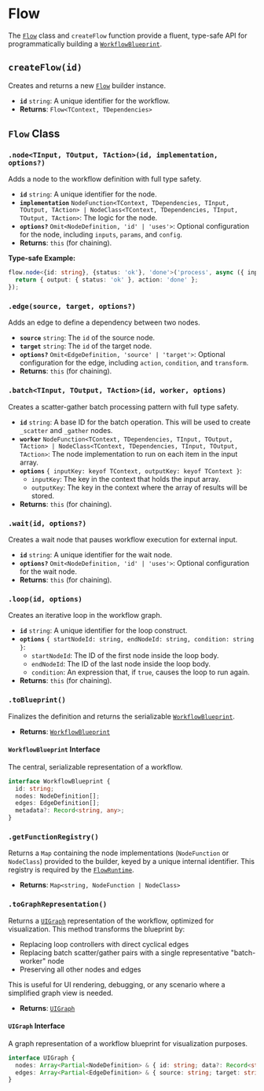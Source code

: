 # Flow

The [`Flow`](/api/flow#flow-class) class and `createFlow` function provide a fluent, type-safe API for programmatically building a [`WorkflowBlueprint`](/api/flow#workflowblueprint-interface).

## `createFlow(id)`

Creates and returns a new [`Flow`](/api/flow#flow-class) builder instance.

-   **`id`** `string`: A unique identifier for the workflow.
-   **Returns**: `Flow<TContext, TDependencies>`

## `Flow` Class

### `.node<TInput, TOutput, TAction>(id, implementation, options?)`

Adds a node to the workflow definition with full type safety.

-   **`id`** `string`: A unique identifier for the node.
-   **`implementation`** `NodeFunction<TContext, TDependencies, TInput, TOutput, TAction> | NodeClass<TContext, TDependencies, TInput, TOutput, TAction>`: The logic for the node.
-   **`options?`** `Omit<NodeDefinition, 'id' | 'uses'>`: Optional configuration for the node, including `inputs`, `params`, and `config`.
-   **Returns**: `this` (for chaining).

**Type-safe Example:**
```typescript
flow.node<{id: string}, {status: 'ok'}, 'done'>('process', async ({ input }) => {
  return { output: { status: 'ok' }, action: 'done' };
});
```

### `.edge(source, target, options?)`

Adds an edge to define a dependency between two nodes.

-   **`source`** `string`: The `id` of the source node.
-   **`target`** `string`: The `id` of the target node.
-   **`options?`** `Omit<EdgeDefinition, 'source' | 'target'>`: Optional configuration for the edge, including `action`, `condition`, and `transform`.
-   **Returns**: `this` (for chaining).

### `.batch<TInput, TOutput, TAction>(id, worker, options)`

Creates a scatter-gather batch processing pattern with full type safety.

-   **`id`** `string`: A base ID for the batch operation. This will be used to create `_scatter` and `_gather` nodes.
-   **`worker`** `NodeFunction<TContext, TDependencies, TInput, TOutput, TAction> | NodeClass<TContext, TDependencies, TInput, TOutput, TAction>`: The node implementation to run on each item in the input array.
-   **`options`** `{ inputKey: keyof TContext, outputKey: keyof TContext }`:
    -   `inputKey`: The key in the context that holds the input array.
    -   `outputKey`: The key in the context where the array of results will be stored.
-   **Returns**: `this` (for chaining).

### `.wait(id, options?)`

Creates a wait node that pauses workflow execution for external input.

-   **`id`** `string`: A unique identifier for the wait node.
-   **`options?`** `Omit<NodeDefinition, 'id' | 'uses'>`: Optional configuration for the wait node.
-   **Returns**: `this` (for chaining).

### `.loop(id, options)`

Creates an iterative loop in the workflow graph.

-   **`id`** `string`: A unique identifier for the loop construct.
-   **`options`** `{ startNodeId: string, endNodeId: string, condition: string }`:
    -   `startNodeId`: The ID of the first node inside the loop body.
    -   `endNodeId`: The ID of the last node inside the loop body.
    -   `condition`: An expression that, if `true`, causes the loop to run again.
-   **Returns**: `this` (for chaining).

### `.toBlueprint()`

Finalizes the definition and returns the serializable [`WorkflowBlueprint`](/api/flow#workflowblueprint-interface).

-   **Returns**: [`WorkflowBlueprint`](/api/flow#workflowblueprint-interface)

#### `WorkflowBlueprint` Interface

The central, serializable representation of a workflow.

```typescript
interface WorkflowBlueprint {
  id: string;
  nodes: NodeDefinition[];
  edges: EdgeDefinition[];
  metadata?: Record<string, any>;
}
```

### `.getFunctionRegistry()`

Returns a `Map` containing the node implementations (`NodeFunction` or `NodeClass`) provided to the builder, keyed by a unique internal identifier. This registry is required by the [`FlowRuntime`](/api/runtime#flowruntime-class).

-   **Returns**: `Map<string, NodeFunction | NodeClass>`

### `.toGraphRepresentation()`

Returns a [`UIGraph`](/api/flow#uigraph-interface) representation of the workflow, optimized for visualization. This method transforms the blueprint by:

-   Replacing loop controllers with direct cyclical edges
-   Replacing batch scatter/gather pairs with a single representative "batch-worker" node
-   Preserving all other nodes and edges

This is useful for UI rendering, debugging, or any scenario where a simplified graph view is needed.

-   **Returns**: [`UIGraph`](/api/flow#uigraph-interface)

#### `UIGraph` Interface

A graph representation of a workflow blueprint for visualization purposes.

```typescript
interface UIGraph {
  nodes: Array<Partial<NodeDefinition> & { id: string; data?: Record<string, any>; type?: string }>;
  edges: Array<Partial<EdgeDefinition> & { source: string; target: string; data?: Record<string, any> }>;
}
```
